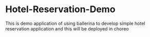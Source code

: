 # Hotel-Reservation-Demo
This is demo application of using ballerina to develop simple hotel reservation application and this will be deployed in choreo
